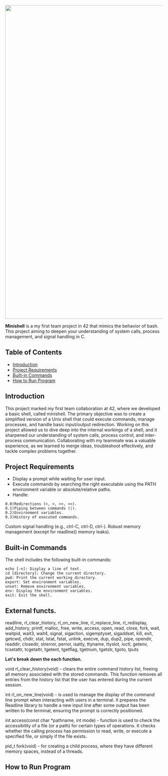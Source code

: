 <img src="https://github.com/user-attachments/assets/4f10606b-20d6-4d06-a33d-e4b2e1fc6c7f" width="1000"/>

__Minishell__ is a my first team project in 42 that mimics the behavior of bash. This project aiming to deepen your understanding of system calls, process management, and signal handling in C.

## Table of Contents

- [Introduction](#introduction)
- [Project Requirements](#project-requirements)
- [Built-in Commands](#built-in-commands)
- [How to Run Program](#how-to-run-program)

## Introduction

This project marked my first team collaboration at 42, where we developed a basic shell, called minishell. The primary objective was to create a simplified version of a Unix shell that could execute commands, manage processes, and handle basic input/output redirection. Working on this project allowed us to dive deep into the internal workings of a shell, and it sharpened our understanding of system calls, process control, and inter-process communication. Collaborating with my teammate was a valuable experience, as we learned to merge ideas, troubleshoot effectively, and tackle complex problems together.

## Project Requirements

-    Display a prompt while waiting for user input.
-    Execute commands by searching the right executable using the PATH environment variable or absolute/relative paths.
-    Handle:
    
    0.0)Redirections (<, >, >>, <<).
    0.1)Piping between commands (|).
    0.2)Environment variables.
    0.3)History of executed commands.

Custom signal handling (e.g., ctrl-C, ctrl-D, ctrl-\).
Robust memory management (except for readline() memory leaks).

## Built-in Commands

The shell includes the following built-in commands:

    echo [-n]: Display a line of text.
    cd [directory]: Change the current directory.
    pwd: Print the current working directory.
    export: Set environment variables.
    unset: Remove environment variables.
    env: Display the environment variables.
    exit: Exit the shell.

## External functs.

readline, rl_clear_history, rl_on_new_line,
rl_replace_line, rl_redisplay, add_history,
printf, malloc, free, write, access, open, read,
close, fork, wait, waitpid, wait3, wait4, signal,
sigaction, sigemptyset, sigaddset, kill, exit,
getcwd, chdir, stat, lstat, fstat, unlink, execve,
dup, dup2, pipe, opendir, readdir, closedir,
strerror, perror, isatty, ttyname, ttyslot, ioctl,
getenv, tcsetattr, tcgetattr, tgetent, tgetflag,
tgetnum, tgetstr, tgoto, tputs

__Let's break down the each function.__

void rl_clear_history(void) - clears the entire command history list, freeing all memory associated with the stored commands. This function removes all entries from the history list that the user has entered during the current session.

int rl_on_new_line(void) - is used to manage the display of the command line prompt when interacting with users in a terminal. It prepares the Readline library to handle a new input line after some output has been written to the terminal, ensuring the prompt is correctly positioned.

int access(const char *pathname, int mode) - function is used to check the accessibility of a file (or a path) for certain types of operations. It checks whether the calling process has permission to read, write, or execute a specified file, or simply if the file exists.

pid_t fork(void) - for creating a child process, where they have different memory spaces, instead of a threads.

## How to Run Program
